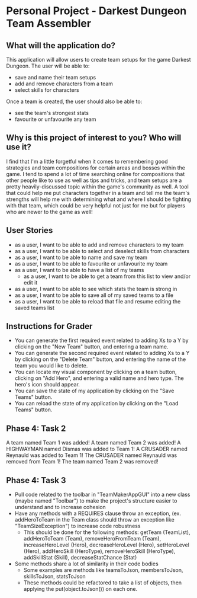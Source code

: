 # Personal Project - Darkest Dungeon Team Assembler

## What will the application do?

This application will allow users to create 
team setups for the game Darkest Dungeon. The 
user will be able to: 
- save and name their team setups
- add and remove characters from a team
- select skills for characters

Once a team is created, the user should 
also be able to: 
- see the team's strongest stats
- favourite or unfavourite any team


## Why is this project of interest to you? Who will use it?

I find that I'm a little forgetful when it comes to remembering 
good strategies and team compositions for certain areas 
and bosses within the game. I tend to spend a lot of time searching 
online for compositions that other people like to 
use as well as tips and tricks, and team setups are a pretty 
heavily-discussed topic within the game's community as 
well. A tool that could help me put characters together in a team and
tell me the team's strengths will help me with determining what and where
I should be fighting with that team, which could be very helpful not just for me
but for players who are newer to the game as well!

## User Stories

- as a user, I want to be able to add and remove characters to my team
- as a user, I want to be able to select and deselect skills from characters
- as a user, I want to be able to name and save my team
- as a user, I want to be able to favourite or unfavourite my team
- as a user, I want to be able to have a list of my teams
  - as a user, I want to be able to get a team from this list to view 
    and/or edit it
- as a user, I want to be able to see which stats the team is strong in
- as a user, I want to be able to save all of my saved teams to a file
- as a user, I want to be able to reload that file and resume editing the saved teams list


## Instructions for Grader

- You can generate the first required event related to adding Xs to a Y by clicking on the "New Team" button,
    and entering a team name. 
- You can generate the second required event related to adding Xs to a Y by clicking on the "Delete Team" button,
    and entering the name of the team you would like to delete.
- You can locate my visual component by clicking on a team button, clicking on "Add Hero", and entering a valid name and 
    hero type. The hero's icon should appear. 
- You can save the state of my application by clicking on the "Save Teams" button.
- You can reload the state of my application by clicking on the "Load Teams" button. 

## Phase 4: Task 2

A team named Team 1 was added!
A team named Team 2 was added!
A HIGHWAYMAN named Dismas was added to Team 1!
A CRUSADER named Reynauld was added to Team 1!
The CRUSADER named Reynauld was removed from Team 1!
The team named Team 2 was removed!

## Phase 4: Task 3
- Pull code related to the toolbar in "TeamMakerAppGUI" into a new class (maybe named "Toolbar") to
  make the project's structure easier to understand and to increase cohesion
- Have any methods with a REQUIRES clause throw an exception, (ex. addHeroToTeam in the Team class should
  throw an exception like "TeamSizeException") to increase code robustness
  - This should be done for the following methods: getTeam (TeamList), addHeroToTeam (Team), 
    removeHeroFromTeam (Team), increaseHeroLevel (Hero), decreaseHeroLevel (Hero), setHeroLevel (Hero), 
    addHeroSkill (HeroType), removeHeroSkill (HeroType), addSkillStat (Skill), decreaseStatChance (Stat)
- Some methods share a lot of similarity in their code bodies
  - Some examples are methods like teamsToJson, membersToJson, skillsToJson, statsToJson
  - These methods could be refactored to take a list of objects, then applying the put(object.toJson())
    on each one.

